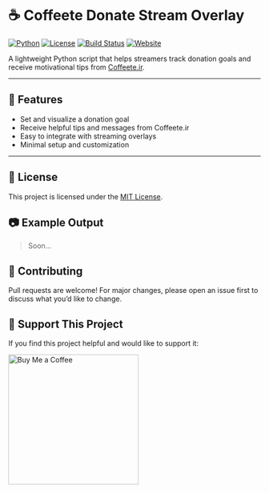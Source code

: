 # ☕ Coffeete Donate Stream Overlay

[![Python](https://img.shields.io/badge/Python-3.8%2B-blue.svg)](https://www.python.org/)
[![License](https://img.shields.io/badge/License-MIT-green.svg)](LICENSE)
[![Build Status](https://img.shields.io/badge/status-active-brightgreen.svg)]()
[![Website](https://img.shields.io/badge/Powered%20by-Coffeete.ir-orange)](https://www.coffeete.ir)

A lightweight Python script that helps streamers track donation goals and receive motivational tips from [Coffeete.ir](https://www.coffeete.ir).

---

## 🎯 Features

- Set and visualize a donation goal
- Receive helpful tips and messages from Coffeete.ir
- Easy to integrate with streaming overlays
- Minimal setup and customization

---

## 📄 License

This project is licensed under the [MIT License](LICENSE).


## 📷 Example Output

> Soon...

## 🙌 Contributing

Pull requests are welcome! For major changes, please open an issue first to discuss what you’d like to change.


## 💖 Support This Project
If you find this project helpful and would like to support it:

<a href="http://www.coffeete.ir/baqvaze"> <img src="http://www.coffeete.ir/images/buttons/lemonchiffon.png" alt="Buy Me a Coffee" style="width:260px;" /> </a>